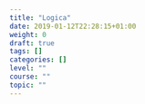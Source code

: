 ```yaml
---
title: "Logica"
date: 2019-01-12T22:28:15+01:00
weight: 0
draft: true
tags: []
categories: []
level: ""
course: ""
topic: ""
---
```


